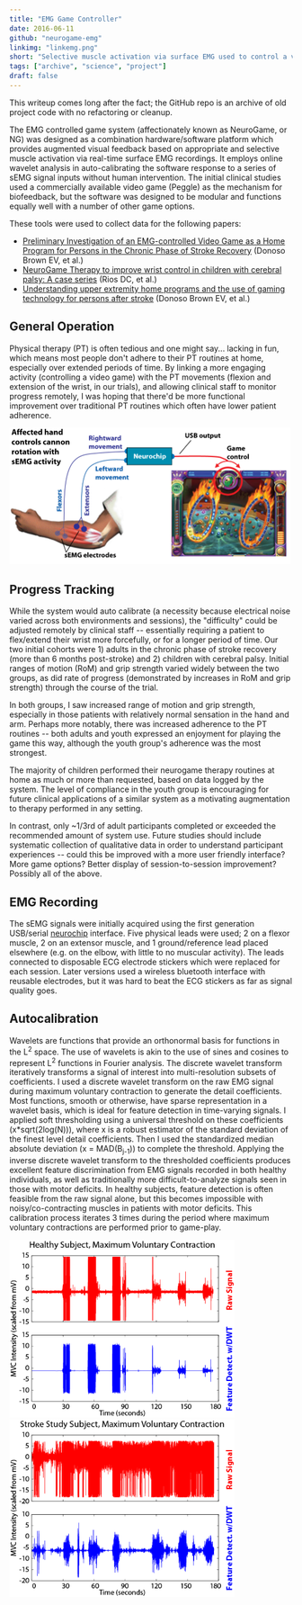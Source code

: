 ```yaml
---
title: "EMG Game Controller"
date: 2016-06-11
github: "neurogame-emg"
linkimg: "linkemg.png"
short: "Selective muscle activation via surface EMG used to control a virtual game interface as a form of physical therapy."
tags: ["archive", "science", "project"]
draft: false
---
```

<span class="italics">This writeup comes long after the fact; the GitHub repo is an archive of old project code with no refactoring or cleanup.</span> 

The EMG controlled game system (affectionately known as NeuroGame, or NG) was designed as a combination hardware/software platform which provides augmented visual feedback based on appropriate and selective muscle activation via real-time surface EMG recordings. It employs online wavelet analysis in auto-calibrating the software response to a series of sEMG signal inputs without human intervention. The initial clinical studies used a commercially available video game (Peggle) as the mechanism for biofeedback, but the software was designed to be modular and functions equally well with a number of other game options.

These tools were used to collect data for the following papers:
* [Preliminary Investigation of an EMG-controlled Video Game as a Home Program for Persons in the Chronic Phase of Stroke Recovery](ng_cs.pdf) (Donoso Brown EV, et al.)
* [NeuroGame Therapy to improve wrist control in children with cerebral palsy: A case series](ng_devneuro.pdf) (Rios DC, et al.)
* [Understanding upper extremity home programs and the use of gaming technology for persons after stroke](ng_programs.pdf) (Donoso Brown EV, et al.)

## General Operation
Physical therapy (PT) is often tedious and one might say... lacking in fun, which means most people don't adhere to their PT routines at home, especially over extended periods of time. By linking a more engaging activity (controlling a video game) with the PT movements (flexion and extension of the wrist, in our trials), and allowing clinical staff to monitor progress remotely, I was hoping that there'd be more functional improvement over traditional PT routines which often have lower patient adherence.

<a href="neurogame-diagram.png"><img class="image_center" src="neurogame-diagram.png" width="500" alt="general NG operation"/></a>

## Progress Tracking
While the system would auto calibrate (a necessity because electrical noise varied across both environments and sessions), the "difficulty" could be adjusted remotely by clinical staff -- essentially requiring a patient to flex/extend their wrist more forcefully, or for a longer period of time. Our two initial cohorts were 1) adults in the chronic phase of stroke recovery (more than 6 months post-stroke) and 2) children with cerebral palsy. Initial ranges of motion (RoM) and grip strength varied widely between the two groups, as did rate of progress (demonstrated by increases in RoM and grip strength) through the course of the trial.

In both groups, I saw increased range of motion and grip strength, especially in those patients with relatively normal sensation in the hand and arm. Perhaps more notably, there was increased adherence to the PT routines -- both adults and youth expressed an enjoyment for playing the game this way, although the youth group's adherence was the most strongest.

The majority of children performed their neurogame therapy routines at home as much or more than requested, based on data logged by the system. The level of compliance in the youth group is encouraging for future clinical applications of a similar system as a motivating augmentation to therapy performed in any setting. 

In contrast, only ~1/3rd of adult participants completed or exceeded the recommended amount of system use. Future studies should include systematic collection of qualitative data in order to understand participant experiences -- could this be improved with a more user friendly interface? More game options? Better display of session-to-session improvement? Possibly all of the above.

## EMG Recording
The sEMG signals were initially acquired using the first generation USB/serial <a href="http://csne-erc.org/research-dissemination/neurochip">neurochip</a> interface. Five physical leads were used; 2 on a flexor muscle, 2 on an extensor muscle, and 1 ground/reference lead placed elsewhere (e.g. on the elbow, with little to no muscular activity). The leads connected to disposable ECG electrode stickers which were replaced for each session. Later versions used a wireless bluetooth interface with reusable electrodes, but it was hard to beat the ECG stickers as far as signal quality goes.

## Autocalibration
Wavelets are functions that provide an orthonormal basis for functions in the L<sup>2</sup> space. The use of wavelets is akin to the use of sines and cosines to represent L<sup>2</sup> functions in Fourier analysis. The discrete wavelet transform iteratively transforms a signal of interest into multi-resolution subsets of coefficients. I used a discrete wavelet transform on the raw EMG signal during maximum voluntary contraction to generate the detail coefficients. Most functions, smooth or otherwise, have sparse representation in a wavelet basis, which is ideal for feature detection in time-varying signals. I applied soft thresholding using a universal threshold on these coefficients (x*sqrt(2log(N))), where x is a robust estimator of the standard deviation of the finest level detail coefficients. Then I used the standardized median absolute deviation (x = MAD(B<sub>j-1</sub>)) to complete the threshold. Applying the inverse discrete wavelet transform to the thresholded coefficients produces excellent feature discrimination from EMG signals recorded in both healthy individuals, as well as traditionally more difficult-to-analyze signals seen in those with motor deficits. In healthy subjects, feature detection is often feasible from the raw signal alone, but this becomes impossible with noisy/co-contracting muscles in patients with motor deficits. This calibration process iterates 3 times during the period where maximum voluntary contractions are performed prior to game-play.  

<div class="cga_flex_content">
	<a href="mvc-healthy.png"><img width="400" src="mvc-healthy.png" alt="max voluntary contraction healthy" /></a>
	<a href="mvc-stroke.png"><img width="400" src="mvc-stroke.png" alt="max voluntary contraction post-stroke"/></a>
</div>